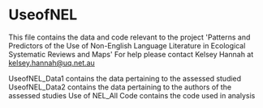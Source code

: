 # UseofNEL

This file contains the data and code relevant to the project 'Patterns and Predictors of the Use of Non-English Language Literature in Ecological Systematic Reviews and Maps'
For help please contact Kelsey Hannah at kelsey.hannah@uq.net.au

UseofNEL_Data1 contains the data pertaining to the assessed studied
UseofNEL_Data2 contains the data pertaining to the authors of the assessed studies
Use of NEL_All Code contains the code used in analysis
